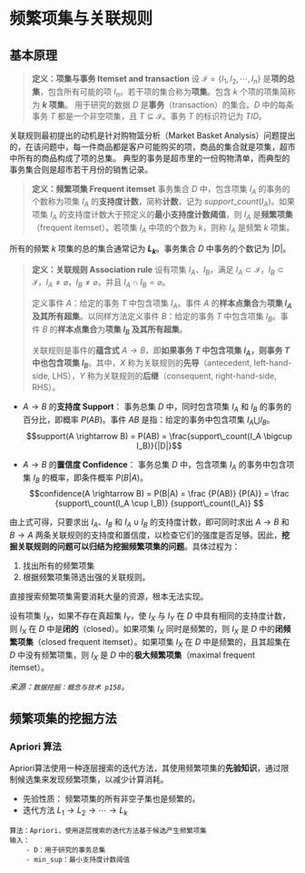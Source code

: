 <!-- @import "../引用/my-style.less" -->

# 频繁项集与关联规则

## 基本原理

> **定义：项集与事务 Itemset and transaction**
设 $\mathcal{I}=\{I_1, I_2, \cdots,I_n\}$ 是**项的总集**，包含所有可能的项 $I_n$。若干项的集合称为**项集**。包含 $k$ 个项的项集简称为 **$k$ 项集**。
用于研究的数据 $D$ 是**事务**（transaction）的集合。$D$ 中的每条事务 $T$ 都是一个非空项集，且 $T \subseteq \mathcal{I}$。事务 $T$ 的标识符记为 $TID$。

关联规则最初提出的动机是针对购物篮分析（Market Basket Analysis）问题提出的，在该问题中，每一件商品都是客户可能购买的项，商品的集合就是项集，超市中所有的商品构成了项的总集。
典型的事务是超市里的一份购物清单，而典型的事务集合则是超市若干月份的销售记录。

> **定义：频繁项集 Frequent itemset**
事务集合 $D$ 中，包含项集 $I_A$ 的事务的个数称为项集 $I_A$ 的**支持度计数**，简称**计数**，记为 $support\_count(I_A)$。如果项集 $I_A$ 的支持度计数大于预定义的**最小支持度计数阈值**，则 $I_A$ 是**频繁项集**（frequent itemset）。若项集 $I_A$ 中项的个数为 $k$，则称 $I_A$ 是频繁 $k$ 项集。

所有的频繁 $k$ 项集的总的集合通常记为 **$L_k$**。事务集合 $D$ 中事务的个数记为 $|D|$。

> **定义：关联规则 Association rule**
> 设有项集 $I_A$、$I_B$，满足 $I_A \subset \mathcal{I}$，$I_B \subset \mathcal{I}$，$I_A \neq \varnothing$，$I_B \neq \varnothing$，并且 $I_A \cap I_B = \varnothing$。
>
> 定义事件 $A$：给定的事务 $T$ 中包含项集 $I_A$。事件 $A$ 的**样本点集合**为**项集 $I_A$ 及其所有超集**。以同样方法定义事件 $B$：给定的事务 $T$ 中包含项集 $I_B$。事件 $B$ 的**样本点集合**为**项集 $I_B$ 及其所有超集**。
>
> 关联规则是事件的**蕴含式** $A \rightarrow B$，即**如果事务 $T$ 中包含项集 $I_A$，则事务 $T$ 中也包含项集 $I_B$**。其中，$X$ 称为关联规则的**先导**（antecedent, left-hand-side, LHS），$Y$ 称为关联规则的**后继**（consequent, right-hand-side, RHS）。

- $A \rightarrow B$ 的**支持度 Support**：
    事务总集 $D$ 中，同时包含项集 $I_A$ 和 $I_B$ 的事务的百分比，即概率 $P(AB)$。事件 $AB$ 是指：给定的事务中包含项集 $I_A \bigcup I_B$。
    $$support(A \rightarrow B) = P(AB) = \frac{support\_count(I_A \bigcup I_B)}{|D|}$$

- $A \rightarrow B$ 的**置信度 Confidence**：
    事务总集 $D$ 中，包含项集 $I_A$ 的事务中包含项集 $I_B$ 的概率，即条件概率 $P(B|A)$。
    $$confidence(A \rightarrow B) = P(B|A) =
    \frac {P(AB)} {P(A)} =
    \frac {support\_count(I_A \cup I_B)} {support\_count(I_A)}
    $$

由上式可得，只要求出 $I_A$、$I_B$ 和 $I_A \cup I_B$ 的支持度计数，即可同时求出 $A \rightarrow B$ 和 $B \rightarrow A$ 两条关联规则的支持度和置信度，以检查它们的强度是否足够。因此，**挖掘关联规则的问题可以归结为挖掘频繁项集的问题**。具体过程为：

1. 找出所有的频繁项集
2. 根据频繁项集筛选出强的关联规则。

直接搜索频繁项集需要消耗大量的资源，根本无法实现。

设有项集 $I_X$，如果不存在真超集 $I_Y$，使 $I_X$ 与 $I_Y$ 在 $D$ 中具有相同的支持度计数，则 $I_X$ 在 $D$ 中是**闭的**（closed）。如果项集 $I_X$ 同时是频繁的，则 $I_X$ 是 $D$ 中的**闭频繁项集**（closed frequent itemset）。如果项集 $I_X$ 在 $D$ 中是频繁的，且其超集在 $D$ 中没有频繁项集，则 $I_X$ 是 $D$ 中的**极大频繁项集**（maximal frequent itemset）。

*来源：`数据挖掘：概念与技术 p158`。*

## 频繁项集的挖掘方法

### Apriori 算法

Apriori算法使用一种逐层搜索的迭代方法，其使用频繁项集的**先验知识**，通过限制候选集来发现频繁项集，以减少计算消耗。

- 先验性质：
    频繁项集的所有非空子集也是频繁的。
- 迭代方法
    $L_1 \rightarrow L_2 \rightarrow \cdots \rightarrow L_k$

```{.line-numbers}
算法：Apriori，使用逐层搜索的迭代方法基于候选产生频繁项集
输入：
    - D：用于研究的事务总集
    - min_sup：最小支持度计数阈值
```
